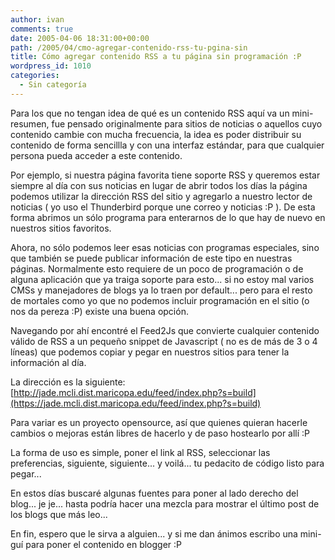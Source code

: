 ```yaml
---
author: ivan
comments: true
date: 2005-04-06 18:31:00+00:00
path: /2005/04/cmo-agregar-contenido-rss-tu-pgina-sin
title: Cómo agregar contenido RSS a tu página sin programación :P
wordpress_id: 1010
categories:
  - Sin categoría
---
```


Para los que no tengan idea de qué es un contenido RSS aquí va un mini-resumen, fue pensado originalmente para sitios de noticias o aquellos cuyo contenido cambie con mucha frecuencia, la idea es poder distribuir su contenido de forma sencillla y con una interfaz estándar, para que cualquier persona pueda acceder a este contenido.

Por ejemplo, si nuestra página favorita tiene soporte RSS y queremos estar siempre al día con sus noticias en lugar de abrir todos los días la página podemos utilizar la dirección RSS del sitio y agregarlo a nuestro lector de noticias ( yo uso el Thunderbird porque une correo y noticias :P ). De esta forma abrimos un sólo programa para enterarnos de lo que hay de nuevo en nuestros sitios favoritos.

Ahora, no sólo podemos leer esas noticias con programas especiales, sino que también se puede publicar información de este tipo en nuestras páginas. Normalmente esto requiere de un poco de programación o de alguna aplicación que ya traiga soporte para esto... si no estoy mal varios CMSs y manejadores de blogs ya lo traen por default... pero para el resto de mortales como yo que no podemos incluir programación en el sitio (o nos da pereza :P) existe una buena opción.

Navegando por ahí encontré el Feed2Js que convierte cualquier contenido válido de RSS a un pequeño snippet de Javascript ( no es de más de 3 o 4 líneas) que podemos copiar y pegar en nuestros sitios para tener la información al día.

La dirección es la siguiente:
[http://jade.mcli.dist.maricopa.edu/feed/index.php?s=build](https://jade.mcli.dist.maricopa.edu/feed/index.php?s=build)

Para variar es un proyecto opensource, así que quienes quieran hacerle cambios o mejoras están libres de hacerlo y de paso hostearlo por allí :P

La forma de uso es simple, poner el link al RSS, seleccionar las preferencias, siguiente, siguiente... y voilá... tu pedacito de código listo para pegar...

En estos días buscaré algunas fuentes para poner al lado derecho del blog... je je... hasta podría hacer una mezcla para mostrar el último post de los blogs que más leo...

En fin, espero que le sirva a alguien... y si me dan ánimos escribo una mini-guí para poner el contenido en blogger :P
